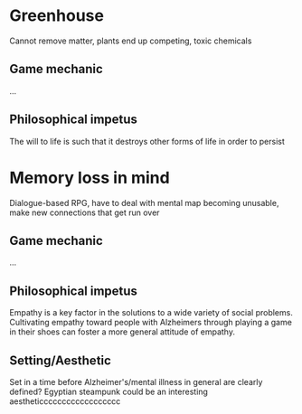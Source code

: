 # Greenhouse

Cannot remove matter, plants end up competing, toxic chemicals

## Game mechanic

...

## Philosophical impetus

The will to life is such that it destroys other forms of life in order to persist

# Memory loss in mind

Dialogue-based RPG, have to deal with mental map becoming unusable, make new
connections that get run over

## Game mechanic

...

## Philosophical impetus

Empathy is a key factor in the solutions to a wide variety of social problems.
Cultivating empathy toward people with Alzheimers through playing a game in
their shoes can foster a more general attitude of empathy.

## Setting/Aesthetic

Set in a time before Alzheimer's/mental illness in general are clearly defined? Egyptian steampunk could be an interesting aestheticccccccccccccccccc
